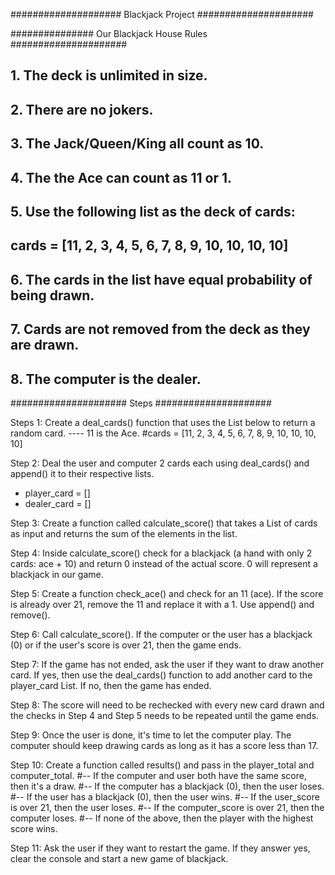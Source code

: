 #################### Blackjack Project #####################

############### Our Blackjack House Rules #####################

## 1. The deck is unlimited in size. 
## 2. There are no jokers. 
## 3. The Jack/Queen/King all count as 10.
## 4. The the Ace can count as 11 or 1.
## 5. Use the following list as the deck of cards:
## cards = [11, 2, 3, 4, 5, 6, 7, 8, 9, 10, 10, 10, 10]
## 6. The cards in the list have equal probability of being drawn.
## 7. Cards are not removed from the deck as they are drawn.
## 8. The computer is the dealer.


##################### Steps #####################

Steps 1: Create a deal_cards() function that uses the List below to return a random card.
---- 11 is the Ace.
#cards = [11, 2, 3, 4, 5, 6, 7, 8, 9, 10, 10, 10, 10]

Step 2: Deal the user and computer 2 cards each using deal_cards() and append() it to their respective lists.
- player_card = []
- dealer_card = []

Step 3: Create a function called calculate_score() that takes a List of cards as input and returns the sum of the elements in the list. 

Step 4: Inside calculate_score() check for a blackjack (a hand with only 2 cards: ace + 10) and return 0 instead of the actual score. 0 will represent a blackjack in our game.

Step 5: Create a function check_ace() and check for an 11 (ace). If the score is already over 21, remove the 11 and replace it with a 1. Use append() and remove().

Step 6: Call calculate_score(). If the computer or the user has a blackjack (0) or if the user's score is over 21, then the game ends.

Step 7: If the game has not ended, ask the user if they want to draw another card. If yes, then use the deal_cards() function to add another card to the player_card List. If no, then the game has ended.

Step 8: The score will need to be rechecked with every new card drawn and the checks in Step 4 and Step 5 needs to be repeated until the game ends.

Step 9: Once the user is done, it's time to let the computer play. The computer should keep drawing cards as long as it has a score less than 17.

Step 10: Create a function called results() and pass in the player_total and computer_total. 
#-- If the computer and user both have the same score, then it's a draw. 
#-- If the computer has a blackjack (0), then the user loses. 
#-- If the user has a blackjack (0), then the user wins. 
#-- If the user_score is over 21, then the user loses. 
#-- If the computer_score is over 21, then the computer loses. 
#-- If none of the above, then the player with the highest score wins.

Step 11: Ask the user if they want to restart the game. If they answer yes, clear the console and start a new game of blackjack.